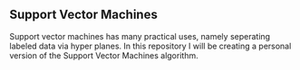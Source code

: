 ## Support Vector Machines
Support vector machines has many practical uses, namely seperating labeled data via hyper planes. In this repository I will be creating a personal version of the Support Vector Machines algorithm.

